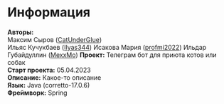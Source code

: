 # Информация
**Авторы:**<br>
Максим Сыров ([CatUnderGlue](https://github.com/CatUnderGlue))<br>
Ильяс Кучукбаев ([Ilyas344](https://github.com/Ilyas344))
Исакова Мария ([profmi2022](https://github.com/profmi2022))
Ильдар Губайдуллин ([MexxMo](https://github.com/MexxMo))
**Проект:** Телеграм бот для приюта котов или собак<br>
**Старт проекта:** 05.04.2023<br>
**Описание:** Какое-то описание<br>
**Язык:** Java (corretto-17.0.6)<br>
**Фреймворк:** Spring<br>
